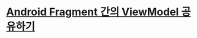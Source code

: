 # [Android Fragment 간의 ViewModel 공유하기](https://thdev.tech/androiddev/2020/07/13/Android-Fragment-ViewModel-Example/)
